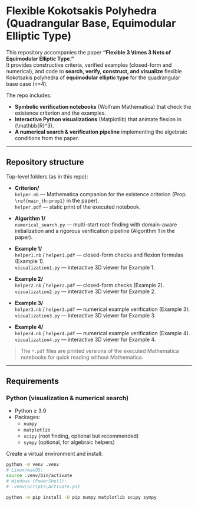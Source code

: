 # Flexible Kokotsakis Polyhedra (Quadrangular Base, Equimodular Elliptic Type)

This repository accompanies the paper **“Flexible 3 \times 3 Nets of Equimodular Elliptic Type.”**  
It provides constructive criteria, verified examples (closed-form and numerical), and code to **search, verify, construct, and visualize** flexible Kokotsakis polyhedra of **equimodular elliptic type** for the quadrangular base case (n=4).

The repo includes:
- **Symbolic verification notebooks** (Wolfram Mathematica) that check the existence criterion and the examples.
- **Interactive Python visualizations** (Matplotlib) that animate flexion in \(\mathbb{R}^3\).
- **A numerical search & verification pipeline** implementing the algebraic conditions from the paper.

---

## Repository structure

Top-level folders (as in this repo):

- **Criterion/**  
  `helper.nb` — Mathematica companion for the existence criterion (Prop. `\ref{main_th:prop1}` in the paper).  
  `helper.pdf` — static print of the executed notebook.

- **Algorithm 1/**  
  `numerical_search.py` — multi-start root-finding with domain-aware initialization and a rigorous verification pipeline (Algorithm 1 in the paper).

- **Example 1/**  
  `helper1.nb` / `helper1.pdf` — closed-form checks and flexion formulas (Example 1).  
  `visualization1.py` — interactive 3D viewer for Example 1.

- **Example 2/**  
  `helper2.nb` / `helper2.pdf` — closed-form checks (Example 2).  
  `visualization2.py` — interactive 3D viewer for Example 2.

- **Example 3/**  
  `helper3.nb` / `helper3.pdf` — numerical example verification (Example 3).  
  `visualization3.py` — interactive 3D viewer for Example 3.

- **Example 4/**  
  `helper4.nb` / `helper4.pdf` — numerical example verification (Example 4).  
  `visualization4.py` — interactive 3D viewer for Example 4.

> The `*.pdf` files are printed versions of the executed Mathematica notebooks for quick reading without Mathematica.

---

## Requirements

### Python (visualization & numerical search)
- Python ≥ 3.9  
- Packages:
  - `numpy`
  - `matplotlib`
  - `scipy` (root finding, optional but recommended)
  - `sympy` (optional, for algebraic helpers)

Create a virtual environment and install:
```bash
python -m venv .venv
# Linux/macOS:
source .venv/bin/activate
# Windows (PowerShell):
# .venv\Scripts\Activate.ps1

python -m pip install -U pip numpy matplotlib scipy sympy

